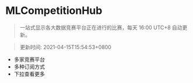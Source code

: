 # MLCompetitionHub

> 一站式显示各大数据竞赛平台正在进行的比赛，每天 16:00 UTC+8 自动更新。
  
> 更新时间: 2021-04-15T15:54:53+0800 

* 多家竞赛平台
* 多种订阅方式
* 下拉查看更多